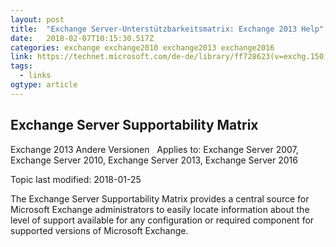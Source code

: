 ```yaml
---
layout: post 
title:  "Exchange Server-Unterstützbarkeitsmatrix: Exchange 2013 Help" 
date:   2018-02-07T10:15:30.517Z 
categories: exchange exchange2010 exchange2013 exchange2016
link: https://technet.microsoft.com/de-de/library/ff728623(v=exchg.150).aspx 
tags:
  - links
ogtype: article 
---
```


## Exchange Server Supportability Matrix
Exchange 2013 Andere Versionen 
 
Applies to: Exchange Server 2007, Exchange Server 2010, Exchange Server 2013, Exchange Server 2016

Topic last modified: 2018-01-25

The Exchange Server Supportability Matrix provides a central source for Microsoft Exchange administrators to easily locate information about the level of support available for any configuration or required component for supported versions of Microsoft Exchange.